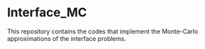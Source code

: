 # Interface_MC
This repository contains the codes that implement the Monte-Carlo approximations of the interface problems.
